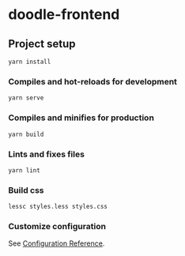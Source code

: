 # doodle-frontend

## Project setup

```
yarn install
```

### Compiles and hot-reloads for development

```
yarn serve
```

### Compiles and minifies for production

```
yarn build
```

### Lints and fixes files

```
yarn lint
```

### Build css

```
lessc styles.less styles.css
```

### Customize configuration

See [Configuration Reference](https://cli.vuejs.org/config/).
